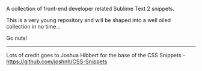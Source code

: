 A collection of front-end developer related Sublime Text 2 snippets.

This is a very young repository and will be shaped into a well oiled collection in no time...

Go nuts! 
____________

Lots of credit goes to Joshua Hibbert for the base of the CSS Snippets - https://github.com/joshnh/CSS-Snippets
